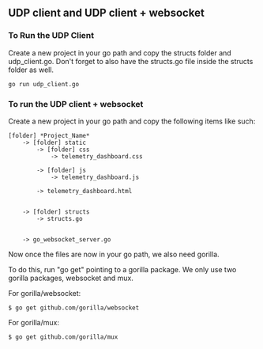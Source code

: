 ## UDP client and UDP client + websocket

### To Run the UDP Client

Create a new project in your go path and copy the structs folder and udp_client.go. Don't forget to also have the structs.go file inside the structs folder as well.

```
go run udp_client.go
```

### To run the UDP client + websocket

Create a new project in your go path and copy the following items like such:

```
[folder] *Project_Name*
    -> [folder] static
        -> [folder] css
            -> telemetry_dashboard.css

        -> [folder] js
            -> telemetry_dashboard.js

        -> telemetry_dashboard.html


    -> [folder] structs
        -> structs.go


    -> go_websocket_server.go
```

Now once the files are now in your go path, we also need gorilla.

To do this, run "go get" pointing to a gorilla package. We only use two gorilla packages, websocket and mux.

For gorilla/websocket:

```
$ go get github.com/gorilla/websocket
```

For gorilla/mux:

```
$ go get github.com/gorilla/mux
```
